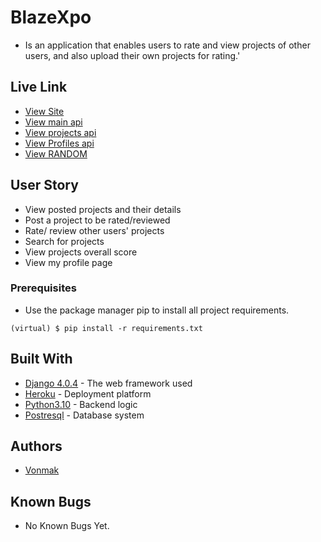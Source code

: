 # BlazeXpo
* Is an application that enables users to rate and view projects of other users, and also upload their own projects for rating.'


## Live Link
* [View Site](https://blazexpo.herokuapp.com/)
* [View main api](https://blazexpo.herokuapp.com/api/users/)
* [View projects api](https://blazexpo.herokuapp.com/api/projects/)
* [View Profiles api](https://blazexpo.herokuapp.com/api/profiles/)
* [View RANDOM](https://blazexpo.herokuapp.com/api/random/)


## User Story
* View posted projects and their details
* Post a project to be rated/reviewed
* Rate/ review other users' projects
* Search for projects
* View projects overall score
* View my profile page
### Prerequisites

* Use the package manager pip to install all project requirements. 
```
(virtual) $ pip install -r requirements.txt
```

## Built With

* [Django 4.0.4](https://www.djangoproject.com/) - The web framework used
* [Heroku](https://www.heroku.com/platform) -  Deployment platform
* [Python3.10](https://www.python.org/) - Backend logic
* [Postresql](https://www.postgresql.org/) - Database system


## Authors

* [Vonmak](https://github.com/Vonmak)

## Known Bugs
* No Known Bugs Yet.

<!-- Requirements -->

<!-- asgiref==3.5.2
beautifulsoup4==4.11.1
blinker==1.4
certifi==2021.10.8
charset-normalizer==2.1.0
click==8.1.3
cloudinary==1.29.0
confusable-homoglyphs==3.2.0
distlib==0.3.6
dj-database-url==0.5.0
Django==4.0.4
django-bootstrap-v5==1.0.11
django-cloudinary-storage==0.3.0
django-cors-headers==3.13.0
django-countries==7.4.2
django-crispy-forms==1.14.0
django-extensions==3.2.1
django-heroku==0.3.1
django-location-field==2.1.0
django-map-widgets==0.4.0
django-phonenumber-field==7.0.0
django-registration==3.3
django-restframework==0.0.1
djangorestframework==3.13.1
djangorestframework-simplejwt==5.2.0
filelock==3.9.0
Flask==2.2.2
gunicorn==20.1.0
idna==3.3
itsdangerous==2.1.2
Jinja2==3.1.2
MarkupSafe==2.1.2
phonenumbers==8.12.55
Pillow==9.1.1
platformdirs==2.6.2
psycopg2==2.9.3
psycopg2-binary==2.9.3
pycodestyle==2.8.0
PyJWT==2.4.0
pyperclip==1.8.2
python-barcode==0.14.0
python-decouple==3.6
python-flutterwave==0.7.9
pytz==2022.1
random-password-generator==2.2.0
requests==2.28.1
six==1.16.0
soupsieve==2.3.2.post1
SQLAlchemy==1.4.36
sqlparse==0.4.2
toml==0.10.2
typing_extensions==4.4.0
urllib3==1.26.9
virtualenv==20.17.1
visitor==0.1.3
Werkzeug==2.2.2
whitenoise==6.1.0
 -->
